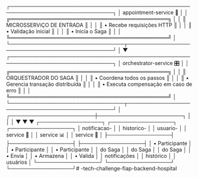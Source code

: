 ┌──────────────────────────────────────────────────────────────────────────────┐
│                         appointment-service 📅                               │
│               ╔═══════════════════════════════════════════╗                  │
│               ║          MICROSSERViÇO DE ENTRADA         ║                  │
│               ║    • Recebe requisições HTTP              ║                  │
│               ║    • Validação inicial                    ║                  │
│               ║    • Inicia o Saga                        ║                  │
│               ╚═══════════════════════════════════════════╝                  │
└───────────────────────────────┬──────────────────────────────────────────────┘
│
▼
┌──────────────────────────────────────────────────────────────────────────────┐
│                     orchestrator-service 🎛️                                 │
│               ╔═══════════════════════════════════════════╗                  │
│               ║          ORQUESTRADOR DO SAGA             ║                  │
│               ║    • Coordena todos os passos             ║                  │
│               ║    • Gerencia transação distribuída       ║                  │
│               ║    • Executa compensação em caso de erro  ║                  │
│               ╚═══════════════════════════════════════════╝                  │
└───────────────────────────────┬──────────────────────────────────────────────┘
│
┌───────────────────────┼───────────────────────┐
│                       │                       │
▼                       ▼                       ▼
┌─────────────────┐     ┌─────────────────┐     ┌─────────────────┐
│ notificacao-    │     │ historico-      │     │  usuario-       │
│ service 🔔      │     │ service 📊      │     │  service 👥     │
├─────────────────┤     ├─────────────────┤     ├─────────────────┤
│ • Participante  │     │ • Participante  │     │ • Participante  │
│   do Saga       │     │   do Saga       │     │   do Saga       │
│ • Envia         │     │ • Armazena      │     │ • Valida        │
│   notificações  │     │   histórico     │     │   usuários      │
└─────────────────┘     └─────────────────┘     └─────────────────┘# -tech-challenge-fiap-backend-hospital
